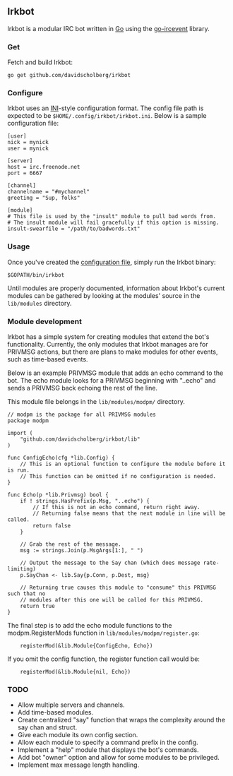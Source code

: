 ## Irkbot

Irkbot is a modular IRC bot written in [Go](https://golang.org/) using the [go-ircevent](https://github.com/thoj/go-ircevent) library.

### Get

Fetch and build Irkbot:

```
go get github.com/davidscholberg/irkbot
```

### Configure

Irkbot uses an [INI](https://en.wikipedia.org/wiki/INI_file)-style configuration format. The config file path is expected to be `$HOME/.config/irkbot/irkbot.ini`. Below is a sample configuration file:

```
[user]
nick = mynick
user = mynick

[server]
host = irc.freenode.net
port = 6667

[channel]
channelname = "#mychannel"
greeting = "Sup, folks"

[module]
# This file is used by the "insult" module to pull bad words from.
# The insult module will fail gracefully if this option is missing.
insult-swearfile = "/path/to/badwords.txt"
```

### Usage

Once you've created the [configuration file](#configure), simply run the Irkbot binary:

```
$GOPATH/bin/irkbot
```

Until modules are properly documented, information about Irkbot's current modules can be gathered by looking at the modules' source in the `lib/modules` directory.

### Module development

Irkbot has a simple system for creating modules that extend the bot's functionality. Currently, the only modules that Irkbot manages are for PRIVMSG actions, but there are plans to make modules for other events, such as time-based events.

Below is an example PRIVMSG module that adds an echo command to the bot. The echo module looks for a PRIVMSG beginning with "..echo" and sends a PRIVMSG back echoing the rest of the line.

This module file belongs in the `lib/modules/modpm/` directory.

```golang
// modpm is the package for all PRIVMSG modules
package modpm

import (
    "github.com/davidscholberg/irkbot/lib"
)

func ConfigEcho(cfg *lib.Config) {
    // This is an optional function to configure the module before it is run.
    // This function can be omitted if no configuration is needed.
}

func Echo(p *lib.Privmsg) bool {
    if ! strings.HasPrefix(p.Msg, "..echo") {
        // If this is not an echo command, return right away.
        // Returning false means that the next module in line will be called.
        return false
    }

    // Grab the rest of the message.
    msg := strings.Join(p.MsgArgs[1:], " ")

    // Output the message to the Say chan (which does message rate-limiting)
    p.SayChan <- lib.Say{p.Conn, p.Dest, msg}

    // Returning true causes this module to "consume" this PRIVMSG such that no
    // modules after this one will be called for this PRIVMSG.
    return true
}
```

The final step is to add the echo module functions to the modpm.RegisterMods function in `lib/modules/modpm/register.go`:

```golang
    registerMod(&lib.Module{ConfigEcho, Echo})
```

If you omit the config function, the register function call would be:

```golang
    registerMod(&lib.Module{nil, Echo})
```

### TODO

* Allow multiple servers and channels.
* Add time-based modules.
* Create centralized "say" function that wraps the complexity around the say chan and struct.
* Give each module its own config section.
* Allow each module to specify a command prefix in the config.
* Implement a "help" module that displays the bot's commands.
* Add bot "owner" option and allow  for some modules to be privileged.
* Implement max message length handling.
